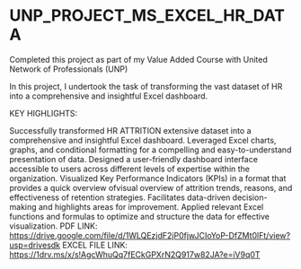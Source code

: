 # UNP_PROJECT_MS_EXCEL_HR_DATA
Completed this project as part of my Value Added Course with United Network of Professionals (UNP)

In this project, I undertook the task of transforming the vast dataset of HR into a comprehensive and insightful Excel dashboard.

KEY HIGHLIGHTS:

Successfully transformed HR ATTRITION extensive dataset into a comprehensive and insightful Excel dashboard.
Leveraged Excel charts, graphs, and conditional formatting for a compelling and easy-to-understand presentation of data.
Designed a user-friendly dashboard interface accessible to users across different levels of expertise within the organization.
Visualized Key Performance Indicators (KPIs) in a format that provides a quick overview ofvisual overview of attrition trends, reasons, and effectiveness of retention strategies. Facilitates data-driven decision-making and highlights areas for improvement.
Applied relevant Excel functions and formulas to optimize and structure the data for effective visualization.
PDF LINK: https://drive.google.com/file/d/1WLQEzjdF2jP0fjwJCIoYoP-DfZMt0lFt/view?usp=drivesdk
EXCEL FILE LINK: https://1drv.ms/x/s!AgcWhuQq7fECkGPXrN2Q917w82JA?e=iV9q0T

